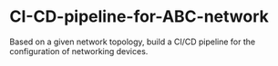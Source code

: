 # CI-CD-pipeline-for-ABC-network
Based on a given network topology, build a CI/CD pipeline for the configuration of networking devices.
